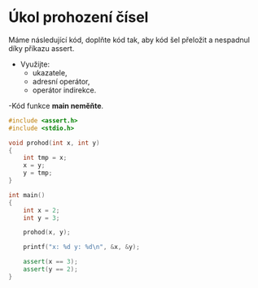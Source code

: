 # Úkol prohození čísel

Máme následující kód, doplňte kód tak, aby kód šel přeložit a nespadnul díky příkazu assert. 

- Využijte:
    - ukazatele,
    - adresní operátor,
    - operátor indirekce.
 
-Kód funkce **main neměňte**.

```cpp
#include <assert.h>
#include <stdio.h>

void prohod(int x, int y)
{
    int tmp = x;
    x = y;
    y = tmp;
}

int main()
{
    int x = 2;
    int y = 3;

    prohod(x, y);

    printf("x: %d y: %d\n", &x, &y);

    assert(x == 3);
    assert(y == 2);
}
```


